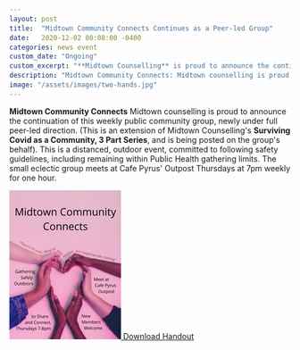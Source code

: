 ```yaml
---
layout: post
title:  "Midtown Community Connects Continues as a Peer-led Group"
date:   2020-12-02 00:08:00 -0400
categories: news event
custom_date: "Ongoing"
custom_excerpt: "**Midtown Counselling** is proud to announce the continuation of this weekly public community group, newly under full peer-led direction"
description: "Midtown Community Connects: Midtown counselling is proud to announce the continuation of this weekly public community group, newly under full peer-led direction"
image: "/assets/images/two-hands.jpg"
---
```


**Midtown Community Connects** Midtown counselling is proud to announce the continuation of this weekly public community group, newly under full peer-led direction. (This is an extension of Midtown Counselling's **Surviving Covid as a Community, 3 Part Series**, and is being posted on the group's behalf). This is a distanced, outdoor event, committed to following safety guidelines, including remaining within Public Health gathering limits. The small eclectic group meets at Cafe Pyrus' Outpost Thursdays at 7pm weekly for one hour. 

<a href="https://drive.google.com/file/d/1OR3-ZFwQeSZ44ZnP2m5hK1M9FwnU2buq/view?usp=sharing" class="download-thumbnail">
<img src="/assets/images/thumbnails/202010connects.jpg">
<span>Download Handout</span>
</a>